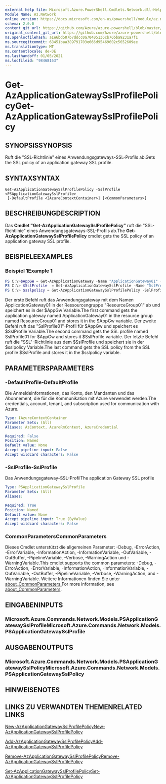 ```yaml
---
external help file: Microsoft.Azure.PowerShell.Cmdlets.Network.dll-Help.xml
Module Name: Az.Network
online version: https://docs.microsoft.com/en-us/powershell/module/az.network/get-azapplicationgatewaysslprofilepolicy
schema: 2.0.0
content_git_url: https://github.com/Azure/azure-powershell/blob/master/src/Network/Network/help/Get-AzApplicationGatewaySslProfilePolicy.md
original_content_git_url: https://github.com/Azure/azure-powershell/blob/master/src/Network/Network/help/Get-AzApplicationGatewaySslProfilePolicy.md
ms.openlocfilehash: a1e6bd507b7ddcc0a70405136cb76bba9231a7f1
ms.sourcegitcommit: 68451baa389791703e666d95469602c5652609ee
ms.translationtype: MT
ms.contentlocale: de-DE
ms.lasthandoff: 01/05/2021
ms.locfileid: "98468163"
---
```

# <span data-ttu-id="89ebc-101">Get-AzApplicationGatewaySslProfilePolicy</span><span class="sxs-lookup"><span data-stu-id="89ebc-101">Get-AzApplicationGatewaySslProfilePolicy</span></span>

## <span data-ttu-id="89ebc-102">SYNOPSIS</span><span class="sxs-lookup"><span data-stu-id="89ebc-102">SYNOPSIS</span></span>
<span data-ttu-id="89ebc-103">Ruft die "SSL-Richtlinie" eines Anwendungsgateways-SSL-Profils ab.</span><span class="sxs-lookup"><span data-stu-id="89ebc-103">Gets the SSL policy of an application gateway SSL profile.</span></span>

## <span data-ttu-id="89ebc-104">SYNTAX</span><span class="sxs-lookup"><span data-stu-id="89ebc-104">SYNTAX</span></span>

```
Get-AzApplicationGatewaySslProfilePolicy -SslProfile <PSApplicationGatewaySslProfile>
 [-DefaultProfile <IAzureContextContainer>] [<CommonParameters>]
```

## <span data-ttu-id="89ebc-105">BESCHREIBUNG</span><span class="sxs-lookup"><span data-stu-id="89ebc-105">DESCRIPTION</span></span>
<span data-ttu-id="89ebc-106">Das **Cmdlet "Get-AzApplicationGatewaySslProfilePolicy"** ruft die "SSL-Richtlinie" eines Anwendungsgateways-SSL-Profils ab.</span><span class="sxs-lookup"><span data-stu-id="89ebc-106">The **Get-AzApplicationGatewaySslProfilePolicy** cmdlet gets the SSL policy of an application gateway SSL profile.</span></span>

## <span data-ttu-id="89ebc-107">BEISPIELE</span><span class="sxs-lookup"><span data-stu-id="89ebc-107">EXAMPLES</span></span>

### <span data-ttu-id="89ebc-108">Beispiel 1</span><span class="sxs-lookup"><span data-stu-id="89ebc-108">Example 1</span></span>
```powershell
PS C:\>$AppGW = Get-AzApplicationGateway -Name "ApplicationGateway01" -ResourceGroupName "ResourceGroup01"
PS C:\> $SslProfile  = Get-AzApplicationGatewaySslProfile -Name "SslProfile01" -ApplicationGateway $AppGw
PS C:\> $sslpolicy = Get-AzApplicationGatewaySslProfilePolicy -SslProfile $SslProfile
```

<span data-ttu-id="89ebc-109">Der erste Befehl ruft das Anwendungsgateway mit dem Namen ApplicationGateway01 in der Ressourcengruppe "ResourceGroup01" ab und speichert es in der $AppGw Variable.</span><span class="sxs-lookup"><span data-stu-id="89ebc-109">The first command gets the application gateway named ApplicationGateway01 in the resource group named ResourceGroup01 and stores it in the $AppGw variable.</span></span> <span data-ttu-id="89ebc-110">Der zweite Befehl ruft das "SslProfile01"-Profil für $AppGw und speichert es $SslProfile Variable.</span><span class="sxs-lookup"><span data-stu-id="89ebc-110">The second command gets the SSL profile named SslProfile01 for $AppGw and stores it $SslProfile variable.</span></span> <span data-ttu-id="89ebc-111">Der letzte Befehl ruft die "SSL"-Richtlinie aus dem $SslProfile und speichert sie in der $sslpolicy Variable.</span><span class="sxs-lookup"><span data-stu-id="89ebc-111">The last command gets the SSL policy from the SSL profile $SslProfile and stores it in the $sslpolicy variable.</span></span>

## <span data-ttu-id="89ebc-112">PARAMETERS</span><span class="sxs-lookup"><span data-stu-id="89ebc-112">PARAMETERS</span></span>

### <span data-ttu-id="89ebc-113">-DefaultProfile</span><span class="sxs-lookup"><span data-stu-id="89ebc-113">-DefaultProfile</span></span>
<span data-ttu-id="89ebc-114">Die Anmeldeinformationen, das Konto, den Mandanten und das Abonnement, die für die Kommunikation mit Azure verwendet werden.</span><span class="sxs-lookup"><span data-stu-id="89ebc-114">The credentials, account, tenant, and subscription used for communication with Azure.</span></span>

```yaml
Type: IAzureContextContainer
Parameter Sets: (All)
Aliases: AzContext, AzureRmContext, AzureCredential

Required: False
Position: Named
Default value: None
Accept pipeline input: False
Accept wildcard characters: False
```

### <span data-ttu-id="89ebc-115">-SslProfile</span><span class="sxs-lookup"><span data-stu-id="89ebc-115">-SslProfile</span></span>
<span data-ttu-id="89ebc-116">Das Anwendungsgateway-SSL-Profil</span><span class="sxs-lookup"><span data-stu-id="89ebc-116">The application Gateway SSL profile</span></span>

```yaml
Type: PSApplicationGatewaySslProfile
Parameter Sets: (All)
Aliases:

Required: True
Position: Named
Default value: None
Accept pipeline input: True (ByValue)
Accept wildcard characters: False
```

### <span data-ttu-id="89ebc-117">CommonParameters</span><span class="sxs-lookup"><span data-stu-id="89ebc-117">CommonParameters</span></span>
<span data-ttu-id="89ebc-118">Dieses Cmdlet unterstützt die allgemeinen Parameter: -Debug, -ErrorAction, -ErrorVariable, -InformationAction, -InformationVariable, -OutVariable, -OutBuffer, -PipelineVariable, -Verbose, -WarningAction und -WarningVariable.</span><span class="sxs-lookup"><span data-stu-id="89ebc-118">This cmdlet supports the common parameters: -Debug, -ErrorAction, -ErrorVariable, -InformationAction, -InformationVariable, -OutVariable, -OutBuffer, -PipelineVariable, -Verbose, -WarningAction, and -WarningVariable.</span></span> <span data-ttu-id="89ebc-119">Weitere Informationen finden Sie unter [about_CommonParameters.](http://go.microsoft.com/fwlink/?LinkID=113216)</span><span class="sxs-lookup"><span data-stu-id="89ebc-119">For more information, see [about_CommonParameters](http://go.microsoft.com/fwlink/?LinkID=113216).</span></span>

## <span data-ttu-id="89ebc-120">EINGABEN</span><span class="sxs-lookup"><span data-stu-id="89ebc-120">INPUTS</span></span>

### <span data-ttu-id="89ebc-121">Microsoft.Azure.Commands.Network.Models.PSApplicationGatewaySslProfile</span><span class="sxs-lookup"><span data-stu-id="89ebc-121">Microsoft.Azure.Commands.Network.Models.PSApplicationGatewaySslProfile</span></span>

## <span data-ttu-id="89ebc-122">AUSGABEN</span><span class="sxs-lookup"><span data-stu-id="89ebc-122">OUTPUTS</span></span>

### <span data-ttu-id="89ebc-123">Microsoft.Azure.Commands.Network.Models.PSApplicationGatewaySslPolicy</span><span class="sxs-lookup"><span data-stu-id="89ebc-123">Microsoft.Azure.Commands.Network.Models.PSApplicationGatewaySslPolicy</span></span>

## <span data-ttu-id="89ebc-124">HINWEISE</span><span class="sxs-lookup"><span data-stu-id="89ebc-124">NOTES</span></span>

## <span data-ttu-id="89ebc-125">LINKS ZU VERWANDTEN THEMEN</span><span class="sxs-lookup"><span data-stu-id="89ebc-125">RELATED LINKS</span></span>

[<span data-ttu-id="89ebc-126">New-AzApplicationGatewaySslProfilePolicy</span><span class="sxs-lookup"><span data-stu-id="89ebc-126">New-AzApplicationGatewaySslProfilePolicy</span></span>](./New-AzApplicationGatewaySslProfilePolicy.md)

[<span data-ttu-id="89ebc-127">Add-AzApplicationGatewaySslProfilePolicy</span><span class="sxs-lookup"><span data-stu-id="89ebc-127">Add-AzApplicationGatewaySslProfilePolicy</span></span>](./Add-AzApplicationGatewaySslProfilePolicy.md)

[<span data-ttu-id="89ebc-128">Remove-AzApplicationGatewaySslProfilePolicy</span><span class="sxs-lookup"><span data-stu-id="89ebc-128">Remove-AzApplicationGatewaySslProfilePolicy</span></span>](./Remove-AzApplicationGatewaySslProfilePolicy.md)

[<span data-ttu-id="89ebc-129">Set-AzApplicationGatewaySslProfilePolicy</span><span class="sxs-lookup"><span data-stu-id="89ebc-129">Set-AzApplicationGatewaySslProfilePolicy</span></span>](./Set-AzApplicationGatewaySslProfilePolicy.md)